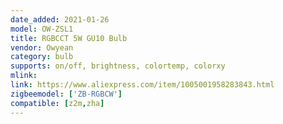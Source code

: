 ```yaml
---
date_added: 2021-01-26
model: OW-ZSL1
title: RGBCCT 5W GU10 Bulb
vendor: Owyean 
category: bulb
supports: on/off, brightness, colortemp, colorxy
mlink: 
link: https://www.aliexpress.com/item/1005001958283843.html
zigbeemodel: ['ZB-RGBCW']
compatible: [z2m,zha]
---
```

